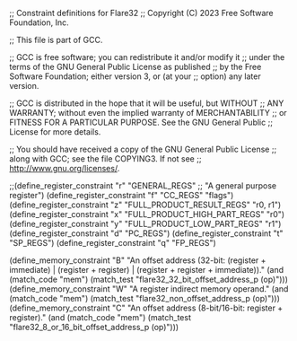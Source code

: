 ;; Constraint definitions for Flare32
;; Copyright (C) 2023 Free Software Foundation, Inc.

;; This file is part of GCC.

;; GCC is free software; you can redistribute it and/or modify it
;; under the terms of the GNU General Public License as published
;; by the Free Software Foundation; either version 3, or (at your
;; option) any later version.

;; GCC is distributed in the hope that it will be useful, but WITHOUT
;; ANY WARRANTY; without even the implied warranty of MERCHANTABILITY
;; or FITNESS FOR A PARTICULAR PURPOSE.  See the GNU General Public
;; License for more details.

;; You should have received a copy of the GNU General Public License
;; along with GCC; see the file COPYING3.  If not see
;; <http://www.gnu.org/licenses/>.

;;(define_register_constraint "r" "GENERAL_REGS"
;;  "A general purpose register")
(define_register_constraint "f" "CC_REGS" "flags")
(define_register_constraint "z" "FULL_PRODUCT_RESULT_REGS" "r0, r1")
(define_register_constraint "x" "FULL_PRODUCT_HIGH_PART_REGS" "r0")
(define_register_constraint "y" "FULL_PRODUCT_LOW_PART_REGS" "r1")
(define_register_constraint "d" "PC_REGS")
(define_register_constraint "t" "SP_REGS")
(define_register_constraint "q" "FP_REGS")

(define_memory_constraint "B"
  "An offset address (32-bit: (register + immediate) | (register + register) | (register + register + immediate))."
  (and (match_code "mem")
    (match_test "flare32_32_bit_offset_address_p (op)")))
(define_memory_constraint "W"
  "A register indirect memory operand."
  (and (match_code "mem")
    (match_test "flare32_non_offset_address_p (op)")))
(define_memory_constraint "C"
  "An offset address (8-bit/16-bit: register + register)."
  (and (match_code "mem")
    (match_test "flare32_8_or_16_bit_offset_address_p (op)")))
